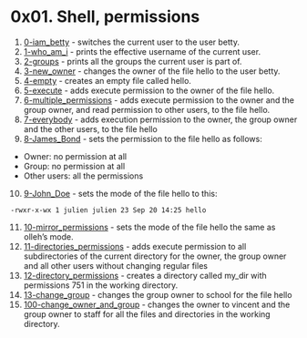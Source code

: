 # 0x01. Shell, permissions
1. [0-iam_betty](0-iam_betty) - switches the current user to the user betty.
2. [1-who_am_i](1-who_am_i) - prints the effective username of the current user.
3. [2-groups](2-groups) - prints all the groups the current user is part of.
4. [3-new_owner](3-new_owner) - changes the owner of the file hello to the user betty.
5. [4-empty](4-empty) - creates an empty file called hello.
6. [5-execute](5-execute) - adds execute permission to the owner of the file hello.
7. [6-multiple_permissions](6-multiple_permissions) - adds execute permission to the owner and the group owner, and read permission to other users, to the file hello.
8. [7-everybody](7-everybody) - adds execution permission to the owner, the group owner and the other users, to the file hello
9. [8-James_Bond](8-James_Bond) - sets the permission to the file hello as follows:
* Owner: no permission at all
* Group: no permission at all
* Other users: all the permissions
10. [9-John_Doe](9-John_Doe) - sets the mode of the file hello to this:
```
-rwxr-x-wx 1 julien julien 23 Sep 20 14:25 hello
```
11. [10-mirror_permissions](10-mirror_permissions) - sets the mode of the file hello the same as olleh’s mode.
12. [11-directories_permissions](11-directories_permissions) - adds execute permission to all subdirectories of the current directory for the owner, the group owner and all other users without changing regular files
13. [12-directory_permissions](12-directory_permissions) - creates a directory called my_dir with permissions 751 in the working directory.
14. [13-change_group](13-change_group) - changes the group owner to school for the file hello
15. [100-change_owner_and_group](100-change_owner_and_group) - changes the owner to vincent and the group owner to staff for all the files and directories in the working directory.
